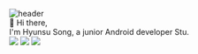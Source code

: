 ![header](https://capsule-render.vercel.app/api?type=slice&color=gradient&text=%20HyunsuSong%20%20&height=200&fontSize=100)
</br>
👋 Hi there,
</br>
I'm Hyunsu Song, a junior Android developer Stu.
</br>
<img src="https://img.shields.io/badge/Java-3766AB?style=flat-square&logo=Java&logoColor=white"/></a>
<img src="https://img.shields.io/badge/Kotlin-3766AB?style=flat-square&logo=Kotlin&logoColor=white"/></a>
<img src="https://img.shields.io/badge/Kotlin-3766AB?style=flat-square&logo=Python&logoColor=white"/></a>

